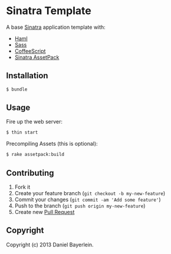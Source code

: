 # Sinatra Template

A base [Sinatra](http://www.sinatrarb.com) application template with:
* [Haml](http://haml.info)
* [Sass](http://sass-lang.com)
* [CoffeeScript](http://jashkenas.github.io/coffee-script/)
* [Sinatra AssetPack](http://ricostacruz.com/sinatra-assetpack/)

## Installation

``` bash
$ bundle
```

## Usage

Fire up the web server:

``` bash
$ thin start
```

Precompiling Assets (this is optional):

``` bash
$ rake assetpack:build
```

## Contributing

1. Fork it
2. Create your feature branch (`git checkout -b my-new-feature`)
3. Commit your changes (`git commit -am 'Add some feature'`)
4. Push to the branch (`git push origin my-new-feature`)
5. Create new [Pull Request](../../pull/new/master)

## Copyright

Copyright (c) 2013 Daniel Bayerlein.
